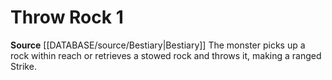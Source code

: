 ﻿---
actions: '[one-action]'
id: '38'
name: Throw Rock
rarity: Common
source: '[[DATABASE/source/Bestiary|Bestiary]]'
type: Creature Ability

---
# Throw Rock <span class="action-icon">1</span>

**Source** [[DATABASE/source/Bestiary|Bestiary]]
The monster picks up a rock within reach or retrieves a stowed rock and throws it, making a ranged Strike.